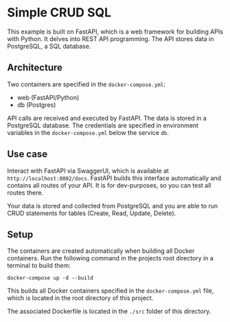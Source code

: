 # Simple CRUD SQL
This example is built on FastAPI, which is a web framework for building APIs with Python. It delves into REST API programming. 
The API stores data in PostgreSQL, a SQL database.

## Architecture
Two containers are specified in the `docker-compose.yml`:
- web (FastAPI/Python)
- db (Postgres)

API calls are received and executed by FastAPI. The data is stored in a PostgreSQL database. The credentials are specified in environment 
variables in the `docker-compose.yml` below the service `db`.

## Use case
Interact with FastAPI via SwaggerUI, which is available at `http://localhost:8002/docs`. FastAPI builds this interface automatically 
and contains all routes of your API. It is for dev-purposes, so you can test all routes there.

Your data is stored and collected from PostgreSQL and you are able to run CRUD statements for tables (Create, Read, Update, Delete).

## Setup
The containers are created automatically when building all Docker containers. Run the following command in the projects root directory 
in a terminal to build them:
```shell
docker-compose up -d --build
```
This builds all Docker containers specified in the `docker-compose.yml` file, which is located in the root directory of 
this project.

The associated Dockerfile is located in the `./src` folder of this directory.